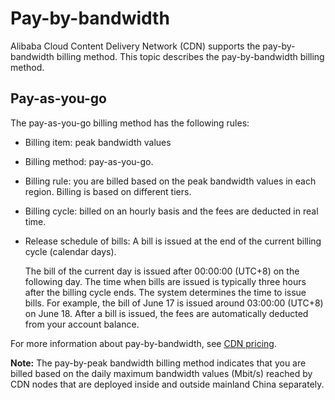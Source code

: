 # Pay-by-bandwidth

Alibaba Cloud Content Delivery Network \(CDN\) supports the pay-by-bandwidth billing method. This topic describes the pay-by-bandwidth billing method.

## Pay-as-you-go

The pay-as-you-go billing method has the following rules:

-   Billing item: peak bandwidth values
-   Billing method: pay-as-you-go.
-   Billing rule: you are billed based on the peak bandwidth values in each region. Billing is based on different tiers.
-   Billing cycle: billed on an hourly basis and the fees are deducted in real time.
-   Release schedule of bills: A bill is issued at the end of the current billing cycle \(calendar days\).

    The bill of the current day is issued after 00:00:00 \(UTC+8\) on the following day. The time when bills are issued is typically three hours after the billing cycle ends. The system determines the time to issue bills. For example, the bill of June 17 is issued around 03:00:00 \(UTC+8\) on June 18. After a bill is issued, the fees are automatically deducted from your account balance.


For more information about pay-by-bandwidth, see [CDN pricing](https://www.alibabacloud.com/product/cdn/pricing).

**Note:** The pay-by-peak bandwidth billing method indicates that you are billed based on the daily maximum bandwidth values \(Mbit/s\) reached by CDN nodes that are deployed inside and outside mainland China separately.

